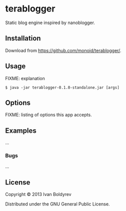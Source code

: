 # terablogger

Static blog engine inspired by nanoblogger.

## Installation

Download from https://github.com/monoid/terablogger/.

## Usage

FIXME: explanation

    $ java -jar terablogger-0.1.0-standalone.jar [args]

## Options

FIXME: listing of options this app accepts.

## Examples

...

### Bugs

...

## License

Copyright © 2013 Ivan Boldyrev

Distributed under the GNU General Public License.
